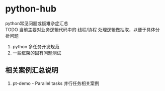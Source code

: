 # python-hub
python常见问题或疑难杂症汇总  
TODO 当前主要对业务逻辑代码中的 线程/协程 处理逻辑做抽取，以便于具体分析问题  

1. python 多任务开发规范  
1. 一些框架的固有问题测试  

## 相关案例汇总说明
1. pt-demo - Parallel tasks 并行任务相关案例  

